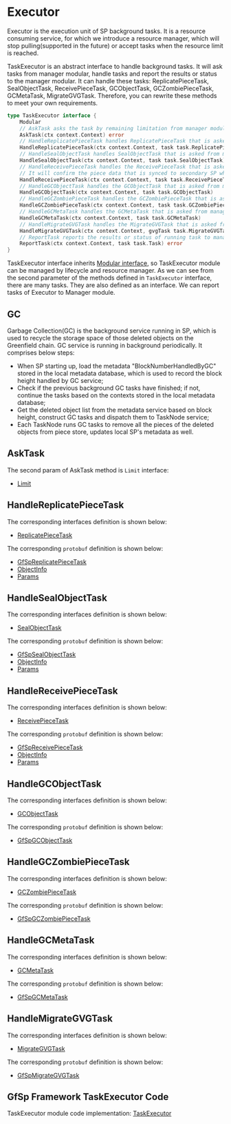 # Executor

Executor is the execution unit of SP background tasks. It is a resource consuming service, for which we introduce a resource manager, which will stop pulling(supported in the future) or accept tasks when the resource limit is reached.

TaskExecutor is an abstract interface to handle background tasks. It will ask tasks from manager modular, handle tasks and report the results or status to the manager modular. It can handle these tasks: ReplicatePieceTask, SealObjectTask, ReceivePieceTask, GCObjectTask, GCZombiePieceTask, GCMetaTask, MigrateGVGTask. Therefore, you can rewrite these methods to meet your own requirements.

```go
type TaskExecutor interface {
    Modular
    // AskTask asks the task by remaining limitation from manager module.
    AskTask(ctx context.Context) error
    // HandleReplicatePieceTask handles ReplicatePieceTask that is asked from manager module.
    HandleReplicatePieceTask(ctx context.Context, task task.ReplicatePieceTask)
    // HandleSealObjectTask handles SealObjectTask that is asked from manager module.
    HandleSealObjectTask(ctx context.Context, task task.SealObjectTask)
    // HandleReceivePieceTask handles the ReceivePieceTask that is asked from manager module.
    // It will confirm the piece data that is synced to secondary SP whether has been sealed.
    HandleReceivePieceTask(ctx context.Context, task task.ReceivePieceTask)
    // HandleGCObjectTask handles the GCObjectTask that is asked from manager module.
    HandleGCObjectTask(ctx context.Context, task task.GCObjectTask)
    // HandleGCZombiePieceTask handles the GCZombiePieceTask that is asked from manager module.
    HandleGCZombiePieceTask(ctx context.Context, task task.GCZombiePieceTask)
    // HandleGCMetaTask handles the GCMetaTask that is asked from manager module.
    HandleGCMetaTask(ctx context.Context, task task.GCMetaTask)
    // HandleMigrateGVGTask handles the MigrateGVGTask that is asked from manager module
    HandleMigrateGVGTask(ctx context.Context, gvgTask task.MigrateGVGTask)
    // ReportTask reports the results or status of running task to manager module.
    ReportTask(ctx context.Context, task task.Task) error
}
```

TaskExecutor interface inherits [Modular interface](./common/lifecycle_modular.md#modular-interface), so TaskExecutor module can be managed by lifecycle and resource manager.  As we can see from the second parameter of the methods defined in `TaskExecutor` interface, there are many tasks. They are also defined as an interface. We can report tasks of Executor to Manager module.

## GC

Garbage Collection(GC) is the background service running in SP, which is used to recycle the storage space of those deleted objects on the Greenfield chain. GC service is running in background periodically. It comprises below steps:

- When SP starting up, load the metadata "BlockNumberHandledByGC" stored in the local metadata database, which is used to record the block height handled by GC service;
- Check if the previous background GC tasks have finished; if not, continue the tasks based on the contexts stored in the local metadata database;
- Get the deleted object list from the metadata service based on block height, construct GC tasks and dispatch them to TaskNode service;
- Each TaskNode runs GC tasks to remove all the pieces of the deleted objects from piece store, updates local SP's metadata as well.

## AskTask

The second param of AskTask method is `Limit` interface:

- [Limit](./common/lifecycle_modular.md#limit)

## HandleReplicatePieceTask

The corresponding interfaces definition is shown below:

- [ReplicatePieceTask](./common/task.md#replicatepiecetask)

The corresponding `protobuf` definition is shown below:

- [GfSpReplicatePieceTask](./common/proto.md#gfspreplicatepiecetask-proto)
- [ObjectInfo](./common/proto.md#objectinfo-proto)
- [Params](./common/proto.md#params-proto)

## HandleSealObjectTask

The corresponding interfaces definition is shown below:

- [SealObjectTask](./common/task.md#sealobjecttask)

The corresponding `protobuf` definition is shown below:

- [GfSpSealObjectTask](./common/proto.md#gfspsealobjecttask-proto)
- [ObjectInfo](./common/proto.md#objectinfo-proto)
- [Params](./common/proto.md#params-proto)

## HandleReceivePieceTask

The corresponding interfaces definition is shown below:

- [ReceivePieceTask](./common/task.md#receivepiecetask)

The corresponding `protobuf` definition is shown below:

- [GfSpReceivePieceTask](./common/proto.md#gfspreceivepiecetask-proto)
- [ObjectInfo](./common/proto.md#objectinfo-proto)
- [Params](./common/proto.md#params-proto)

## HandleGCObjectTask

The corresponding interfaces definition is shown below:

- [GCObjectTask](./common/task.md#gcobjecttask)

The corresponding `protobuf` definition is shown below:

- [GfSpGCObjectTask](./common/proto.md#gfspgcobjecttask-proto)

## HandleGCZombiePieceTask

The corresponding interfaces definition is shown below:

- [GCZombiePieceTask](./common/task.md#gczombiepiecetask)

The corresponding `protobuf` definition is shown below:

- [GfSpGCZombiePieceTask](./common/proto.md#gfspgczombiepiecetask-proto)

## HandleGCMetaTask

The corresponding interfaces definition is shown below:

- [GCMetaTask](./common/task.md#gcmetatask)

The corresponding `protobuf` definition is shown below:

- [GfSpGCMetaTask](./common/proto.md#gfspgcmetatask-proto)

## HandleMigrateGVGTask

The corresponding interfaces definition is shown below:

- [MigrateGVGTask](./common/task.md#migrategvgtask)

The corresponding `protobuf` definition is shown below:

- [GfSpMigrateGVGTask](./common/proto.md#gfspmigrategvgtask-proto)

## GfSp Framework TaskExecutor Code

TaskExecutor module code implementation: [TaskExecutor](https://github.com/bnb-chain/greenfield-storage-provider/tree/master/modular/taskexecutor)
